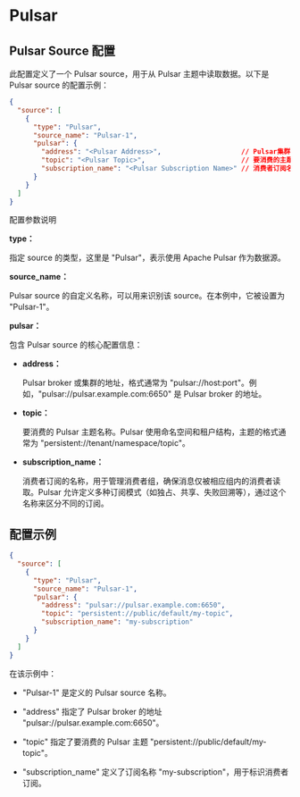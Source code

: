 Pulsar
===
## Pulsar Source 配置
此配置定义了一个 Pulsar source，用于从 Pulsar 主题中读取数据。以下是 Pulsar source 的配置示例：

```json
{
  "source": [
    {
      "type": "Pulsar",
      "source_name": "Pulsar-1",
      "pulsar": {
        "address": "<Pulsar Address>",                    // Pulsar集群地址，例如 "pulsar://pulsar.example.com:6650"
        "topic": "<Pulsar Topic>",                        // 要消费的主题名称，例如 "persistent://public/default/my-topic"
        "subscription_name": "<Pulsar Subscription Name>" // 消费者订阅名称，例如 "my-subscription"
      }
    }
  ]
}
```
配置参数说明

**type：**

指定 source 的类型，这里是 "Pulsar"，表示使用 Apache Pulsar 作为数据源。

**source_name：**

Pulsar source 的自定义名称，可以用来识别该 source。在本例中，它被设置为 "Pulsar-1"。

**pulsar：**

包含 Pulsar source 的核心配置信息：

* **address：**

    Pulsar broker 或集群的地址，格式通常为 "pulsar://host:port"。例如，"pulsar://pulsar.example.com:6650" 是 Pulsar broker 的地址。

* **topic：**

    要消费的 Pulsar 主题名称。Pulsar 使用命名空间和租户结构，主题的格式通常为 "persistent://tenant/namespace/topic"。

* **subscription_name：**

    消费者订阅的名称，用于管理消费者组，确保消息仅被相应组内的消费者读取。Pulsar 允许定义多种订阅模式（如独占、共享、失败回溯等），通过这个名称来区分不同的订阅。


## 配置示例

```json
{
  "source": [
    {
      "type": "Pulsar",
      "source_name": "Pulsar-1",
      "pulsar": {
        "address": "pulsar://pulsar.example.com:6650",
        "topic": "persistent://public/default/my-topic",
        "subscription_name": "my-subscription"
      }
    }
  ]
}
```
在该示例中：

* "Pulsar-1" 是定义的 Pulsar source 名称。

* "address" 指定了 Pulsar broker 的地址 "pulsar://pulsar.example.com:6650"。

* "topic" 指定了要消费的 Pulsar 主题 "persistent://public/default/my-topic"。

* "subscription_name" 定义了订阅名称 "my-subscription"，用于标识消费者订阅。